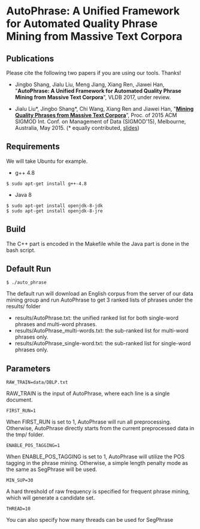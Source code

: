 # AutoPhrase: A Unified Framework for Automated Quality Phrase Mining from Massive Text Corpora


## Publications

Please cite the following two papers if you are using our tools. Thanks!

* Jingbo Shang, Jialu Liu, Meng Jiang, Xiang Ren, Jiawei Han, "**AutoPhrase: A Unified Framework for Automated Quality Phrase Mining from Massive Text Corpora**", VLDB 2017, under review.

* Jialu Liu\*, Jingbo Shang\*, Chi Wang, Xiang Ren and Jiawei Han, "**[Mining Quality Phrases from Massive Text Corpora](http://jialu.cs.illinois.edu/paper/sigmod2015-liu.pdf)**”, Proc. of 2015 ACM SIGMOD Int. Conf. on Management of Data (SIGMOD'15), Melbourne, Australia, May 2015. (\* equally contributed, [slides](http://jialu.cs.illinois.edu/paper/sigmod2015-liu-slides.pdf))

## Requirements

We will take Ubuntu for example.

* g++ 4.8
```
$ sudo apt-get install g++-4.8
```
* Java 8
```
$ sudo apt-get install openjdk-8-jdk
$ sudo apt-get install openjdk-8-jre
```

## Build

The C++ part is encoded in the Makefile while the Java part is done in the bash script.

## Default Run

```
$ ./auto_phrase 
```

The default run will download an English corpus from the server of our data mining group and run AutoPhrase to get 3 ranked lists of phrases under the results/ folder
* results/AutoPhrase.txt: the unified ranked list for both single-word phrases and multi-word phrases.
* results/AutoPhrase_multi-words.txt: the sub-ranked list for multi-word phrases only.
* results/AutoPhrase_single-word.txt: the sub-ranked list for single-word phrases only.

## Parameters

```
RAW_TRAIN=data/DBLP.txt
```
RAW_TRAIN is the input of AutoPhrase, where each line is a single document.

```
FIRST_RUN=1
```
When FIRST_RUN is set to 1, AutoPhrase will run all preprocessing. Otherwise, AutoPhrase directly starts from the current preprocessed data in the tmp/ folder.

```
ENABLE_POS_TAGGING=1
```
When ENABLE_POS_TAGGING is set to 1, AutoPhrase will utilize the POS tagging in the phrase mining. Otherwise, a simple length penalty mode as the same as SegPhrase will be used.

```
MIN_SUP=30
```
A hard threshold of raw frequency is specified for frequent phrase mining, which will generate a candidate set.

```
THREAD=10
```
You can also specify how many threads can be used for SegPhrase
